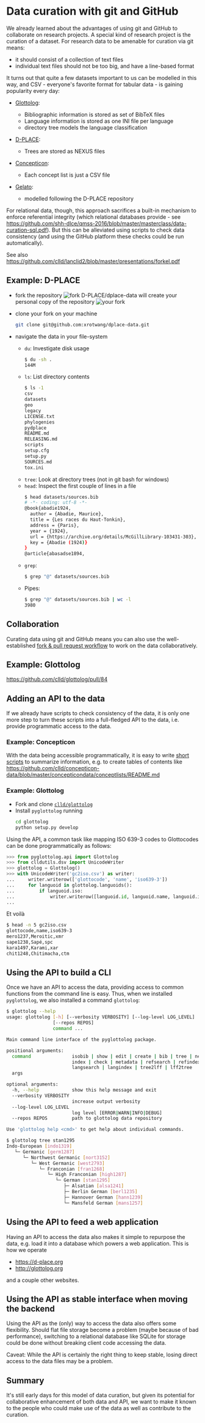 
# Data curation with git and GitHub

We already learned about the advantages of using git and GitHub to collaborate on research projects.
A special kind of research project is the curation of a dataset. For research data to be amenable for
curation via git means:

- it should consist of a collection of text files
- individual text files should not be too big, and have a line-based format

It turns out that quite a few datasets important to us can be modelled in this way, and CSV - everyone's 
favorite format for tabular data - is gaining popularity every day:

- [Glottolog](https://github.com/):
  - Bibliographic information is stored as set of BibTeX files
  - Language information is stored as one INI file per language
  - directory tree models the language classification

- [D-PLACE](https://github.com/D-PLACE/dplace-data):
  - Trees are stored as NEXUS files

- [Concepticon](https://github.com/clld/concepticon-data):
  - Each concept list is just a CSV file

- [Gelato](https://github.com/gelato-org/gelato-data):
  - modelled following the D-PLACE repository

For relational data, though, this approach sacrifices a built-in mechanism to enforce referential integrity
(which relational databases provide - see https://github.com/shh-dlce/qmss-2016/blob/master/masterclass/data-curation-sql.pdf). But this can be alleviated using scripts to check data consistency
(and using the GitHub platform these checks could be run automatically).

See also https://github.com/clld/lanclid2/blob/master/presentations/forkel.pdf

## Example: D-PLACE

- fork the repository
  ![fork D-PLACE/dplace-data](dplace-data.png)
  will create your personal copy of the repository
  ![your fork](dplace-data-fork.png)

- clone your fork on your machine
  ```bash
  git clone git@github.com:xrotwang/dplace-data.git
  ```
- navigate the data in your file-system
  - `du`: Investigate disk usage
    ```bash
    $ du -sh .
    144M
    ```
  - `ls`: List directory contents
    ```bash
    $ ls -1
    csv
    datasets
    geo
    legacy
    LICENSE.txt
    phylogenies
    pydplace
    README.md
    RELEASING.md
    scripts
    setup.cfg
    setup.py
    SOURCES.md
    tox.ini
    ```
  - `tree`: Look at directory trees (not in git bash for windows)
  - `head`: Inspect the first couple of lines in a file
    ```bash
    $ head datasets/sources.bib 
    # -*- coding: utf-8 -*-
    @book{abadie1924,
      author = {Abadie, Maurice},
      title = {Les races du Haut-Tonkin},
      address = {Paris},
      year = {1924},
      url = {https://archive.org/details/McGillLibrary-103431-303},
      key = {Abadie (1924)}
    }
    @article{abasadse1894,
    ```
  - `grep`:
    ```bash
    $ grep "@" datasets/sources.bib
    ```
  - Pipes:
    ```bash
    $ grep "@" datasets/sources.bib | wc -l
    3980
    ```


## Collaboration

Curating data using git and GitHub means you can also use the well-established
[fork & pull request workflow](https://gist.github.com/Chaser324/ce0505fbed06b947d962)
to work on the data collaboratively.


## Example: Glottolog

https://github.com/clld/glottolog/pull/84


## Adding an API to the data

If we already have scripts to check consistency of the data, it is only one more step to turn these
scripts into a full-fledged API to the data, i.e. provide programmatic access to the data.


### Example: Concepticon

With the data being accessible programmatically, it is easy to write 
[short scripts](https://github.com/clld/concepticon-data/blob/master/pyconcepticon/commands.py#L290-L305) to
summarize information, e.g. to create tables of contents like
https://github.com/clld/concepticon-data/blob/master/concepticondata/conceptlists/README.md


### Example: Glottolog

- Fork and clone [`clld/glottolog`](https://github.com/clld/glottolog)
- Install `pyglottolog` running
  ```bash
  cd glottolog
  python setup.py develop
  ```

Using the API, a common task like mapping ISO 639-3 codes to Glottocodes can be done
programmatically as follows:

```python
>>> from pyglottolog.api import Glottolog
>>> from clldutils.dsv import UnicodeWriter
>>> glottolog = Glottolog()
>>> with UnicodeWriter('gc2iso.csv') as writer:
...     writer.writerow(['glottocode', 'name', 'iso639-3'])
...     for languoid in glottolog.languoids():
...         if languoid.iso:
...             writer.writerow([languoid.id, languoid.name, languoid.iso])
... 
```

Et voilà

```bash
$ head -n 5 gc2iso.csv 
glottocode,name,iso639-3
mero1237,Meroitic,xmr
sape1238,Sapé,spc
kara1497,Karami,xar
chit1248,Chitimacha,ctm
```

## Using the API to build a CLI

Once we have an API to access the data, providing access to common functions from the 
command line is easy. Thus, when we installed `pyglottolog`, we also installed a command
`glottolog`:

```bash
$ glottolog --help
usage: glottolog [-h] [--verbosity VERBOSITY] [--log-level LOG_LEVEL]
                 [--repos REPOS]
                 command ...

Main command line interface of the pyglottolog package.

positional arguments:
  command               isobib | show | edit | create | bib | tree | newick |
                        index | check | metadata | refsearch | refindex |
                        langsearch | langindex | tree2lff | lff2tree
  args

optional arguments:
  -h, --help            show this help message and exit
  --verbosity VERBOSITY
                        increase output verbosity
  --log-level LOG_LEVEL
                        log level [ERROR|WARN|INFO|DEBUG]
  --repos REPOS         path to glottolog data repository

Use 'glottolog help <cmd>' to get help about individual commands.
```

```bash
$ glottolog tree stan1295
Indo-European [indo1319]
   └─ Germanic [germ1287]
      └─ Northwest Germanic [nort3152]
         └─ West Germanic [west2793]
            └─ Franconian [fran1268]
               └─ High Franconian [high1287]
                  └─ German [stan1295]
                     ├─ Alsatian [alsa1241]
                     ├─ Berlin German [berl1235]
                     ├─ Hannover German [hann1239]
                     └─ Mansfeld German [mans1257]
```


## Using the API to feed a web application

Having an API to access the data also makes it simple to repurpose the data, e.g.
load it into a database which powers a web application. This is how we operate

- https://d-place.org
- http://glottolog.org

and a couple other websites.


## Using the API as stable interface when moving the backend

Using the API as the (only) way to access the data also offers some flexibility.
Should flat file storage become a problem (maybe because of bad performance),
switching to a relational database like SQLite for storage could be done without
breaking client code accessing the data.

Caveat: While the API is certainly the right thing to keep stable, losing direct access to the data files
may be a problem.



## Summary

It's still early days for this model of data curation, but given its potential for collaborative enhancement
of both data and API, we want to make it known to the people who could make use of the data as well as contribute
to the curation.
